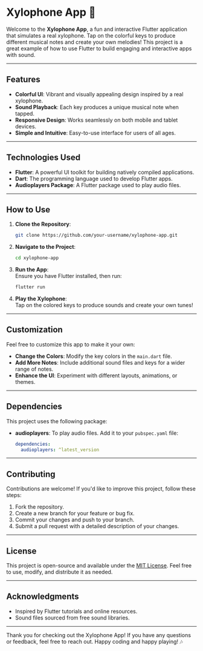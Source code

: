 # Xylophone App 🎵

Welcome to the **Xylophone App**, a fun and interactive Flutter application that simulates a real xylophone. Tap on the colorful keys to produce different musical notes and create your own melodies! This project is a great example of how to use Flutter to build engaging and interactive apps with sound.

---

## Features

- **Colorful UI**: Vibrant and visually appealing design inspired by a real xylophone.
- **Sound Playback**: Each key produces a unique musical note when tapped.
- **Responsive Design**: Works seamlessly on both mobile and tablet devices.
- **Simple and Intuitive**: Easy-to-use interface for users of all ages.

---

## Technologies Used

- **Flutter**: A powerful UI toolkit for building natively compiled applications.
- **Dart**: The programming language used to develop Flutter apps.
- **Audioplayers Package**: A Flutter package used to play audio files.

---

## How to Use

1. **Clone the Repository**:  
   ```bash
   git clone https://github.com/your-username/xylophone-app.git
   ```
2. **Navigate to the Project**:  
   ```bash
   cd xylophone-app
   ```
3. **Run the App**:  
   Ensure you have Flutter installed, then run:
   ```bash
   flutter run
   ```
4. **Play the Xylophone**:  
   Tap on the colored keys to produce sounds and create your own tunes!

---

## Customization

Feel free to customize this app to make it your own:
- **Change the Colors**: Modify the key colors in the `main.dart` file.
- **Add More Notes**: Include additional sound files and keys for a wider range of notes.
- **Enhance the UI**: Experiment with different layouts, animations, or themes.

---

## Dependencies

This project uses the following package:
- **audioplayers**: To play audio files. Add it to your `pubspec.yaml` file:
  ```yaml
  dependencies:
    audioplayers: ^latest_version
  ```

---

## Contributing

Contributions are welcome! If you'd like to improve this project, follow these steps:
1. Fork the repository.
2. Create a new branch for your feature or bug fix.
3. Commit your changes and push to your branch.
4. Submit a pull request with a detailed description of your changes.

---

## License

This project is open-source and available under the [MIT License](LICENSE). Feel free to use, modify, and distribute it as needed.

---

## Acknowledgments

- Inspired by Flutter tutorials and online resources.
- Sound files sourced from free sound libraries.

---

Thank you for checking out the Xylophone App! If you have any questions or feedback, feel free to reach out. Happy coding and happy playing! 🎶
